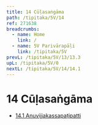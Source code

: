```yaml
---
title: 14 Cūḷasaṅgāma
path: /tipitaka/5V/14
ref: 271638
breadcrumbs:
  - name: Home
    link: /
  - name: 5V Parivārapāḷi
    link: /tipitaka/5V
prevL: /tipitaka/5V/13/13.3
upL: /tipitaka/5V/0
nextL: /tipitaka/5V/14/14.1
---
```


# 14 Cūḷasaṅgāma

* [14.1 Anuvijjakassapaṭipatti](/tipitaka/5V/14/14.1)


